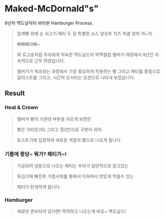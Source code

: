 # Maked-McDornald"s"
8년차 맥도날덕이 바라본 Hamburger Process.

> 참깨빵 위에
> 순 쇠고기 패티 두 장
> 특별한 소스 양상추
> 치즈 피클 양파 까~지.
> 
> 빠빠빠라빠~
>
> 위 로고송처럼 우리에게 익숙한 맥도날드의 빅맥철럼 햄버거 매장에서 8년간 지속적으로 근무 하였습니다.
>
> 햄버거가 제조되는 과정에서 가장 중요하게 작용하는
> 빵 그리고 패티를 중점으로 일러스트를 그리고,
> 시간의 순서라는 모션으로 나타내 보았습니다.

## Result



### Heal & Crown
> 햄버거 빵의 가운데 부분을 자르게 되면은
>
> 빵은 크라운(위) 그리고 힐(언더)로 구분이 되어.
>
> 토스트기에 입장하여 새로운 색깔의 빵으로 나오게 됩니다.



### 기름에 퐁당~ 뭐가? 패티가~!
>
> 가공되어 냉동으로 나오는 패티는 우리가 일반적으로 알고있는
>
> 튀김기에 빠진후 기름샤워를 통해서 익혀져서 맛있게 먹을수 있는
>
> 패티가 탄생하게 됩니다.



### Hamburger
>
> 재료만 준비되어 있다면! 뚝딱하고 나오는게 바로~ 맥도날드!

